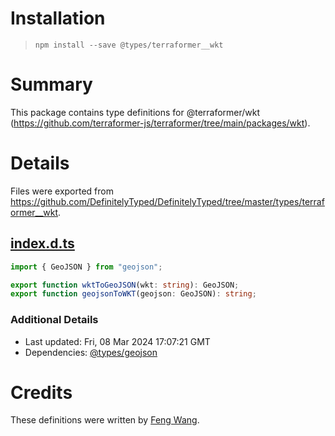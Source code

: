# Installation
> `npm install --save @types/terraformer__wkt`

# Summary
This package contains type definitions for @terraformer/wkt (https://github.com/terraformer-js/terraformer/tree/main/packages/wkt).

# Details
Files were exported from https://github.com/DefinitelyTyped/DefinitelyTyped/tree/master/types/terraformer__wkt.
## [index.d.ts](https://github.com/DefinitelyTyped/DefinitelyTyped/tree/master/types/terraformer__wkt/index.d.ts)
````ts
import { GeoJSON } from "geojson";

export function wktToGeoJSON(wkt: string): GeoJSON;
export function geojsonToWKT(geojson: GeoJSON): string;

````

### Additional Details
 * Last updated: Fri, 08 Mar 2024 17:07:21 GMT
 * Dependencies: [@types/geojson](https://npmjs.com/package/@types/geojson)

# Credits
These definitions were written by [Feng Wang](https://github.com/fwang49asu).
